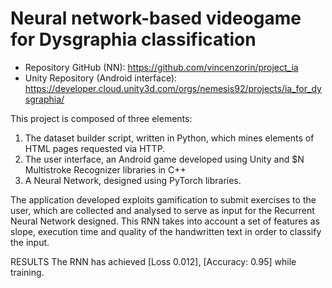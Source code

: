 # Neural network-based videogame for Dysgraphia classification

- Repository GitHub (NN):
https://github.com/vincenzorin/project_ia
- Unity Repository (Android interface):
https://developer.cloud.unity3d.com/orgs/nemesis92/projects/ia_for_dysgraphia/

This project is composed of three elements: 
1. The dataset builder script, written in Python, which mines elements of HTML pages requested via HTTP. 
2. The user interface, an Android game developed using Unity and $N Multistroke Recognizer libraries in C++ 
3. A Neural Network, designed using PyTorch libraries.  

The application developed exploits gamification to submit exercises to the user, which are collected and analysed to serve as input for the Recurrent Neural Network designed.  This RNN takes into account a set of features as slope, execution time and quality of the handwritten text in order to classify the input. 

RESULTS
The RNN has achieved [Loss 0.012], [Accuracy: 0.95] while training.
